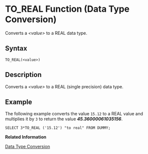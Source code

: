 <!-- loio20f017bc7519101490f792fb956eb045 -->

# TO\_REAL Function \(Data Type Conversion\)

Converts a *<value\>* to a REAL data type.



<a name="loio20f017bc7519101490f792fb956eb045__sql_function_to_real_1sql_function_to_real_syntax"/>

## Syntax

```
TO_REAL(<value>)
```



<a name="loio20f017bc7519101490f792fb956eb045__sql_function_to_real_1sql_function_to_real_description"/>

## Description

Converts a *<value\>* to a REAL \(single precision\) data type.



<a name="loio20f017bc7519101490f792fb956eb045__sql_function_to_real_1sql_function_to_real_examples"/>

## Example

The following example converts the value `15.12` to a REAL value and multiplies it by `3` to return the value ***45.36000061035156***.

```
SELECT 3*TO_REAL ('15.12') "to real" FROM DUMMY;
```

**Related Information**  


[Data Type Conversion](../data-type-conversion-46ff965.md "Both implicit and explicit data type conversions are allowed in the SAP HANA database.")

